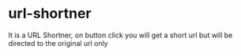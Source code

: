 # url-shortner
It is a URL Shortner, on button click you will get a short url but will be directed to the original url only

